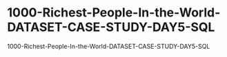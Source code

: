 # 1000-Richest-People-In-the-World-DATASET-CASE-STUDY-DAY5-SQL
1000-Richest-People-In-the-World-DATASET-CASE-STUDY-DAY5-SQL

